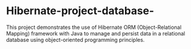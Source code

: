 # Hibernate-project-database-
This project demonstrates the use of Hibernate ORM (Object-Relational Mapping) framework with Java to manage and persist data in a relational database using object-oriented programming principles.
